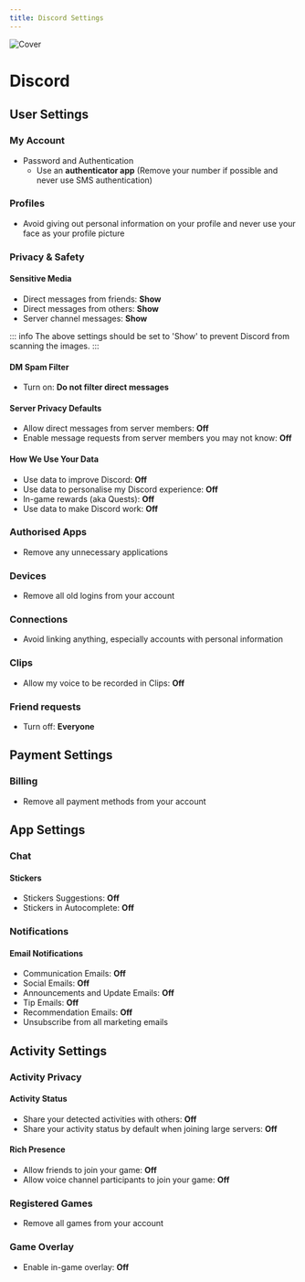 ```yaml
---
title: Discord Settings
---
```


![Cover](/assets/covers/discord.png)

# Discord

## User Settings

### My Account

* Password and Authentication
  * Use an **authenticator app** (Remove your number if possible and never use SMS authentication)

### Profiles

* Avoid giving out personal information on your profile and never use your face as your profile picture

### Privacy & Safety

#### Sensitive Media

* Direct messages from friends: **Show**
* Direct messages from others: **Show**
* Server channel messages: **Show**

::: info
The above settings should be set to 'Show' to prevent Discord from scanning the images.
:::

#### DM Spam Filter

* Turn on: **Do not filter direct messages**

#### Server Privacy Defaults

* Allow direct messages from server members: **Off**
* Enable message requests from server members you may not know: **Off**

#### How We Use Your Data

* Use data to improve Discord: **Off**
* Use data to personalise my Discord experience: **Off**
* In-game rewards (aka Quests): **Off**
* Use data to make Discord work: **Off**

### Authorised Apps

* Remove any unnecessary applications

### Devices

* Remove all old logins from your account

### Connections

* Avoid linking anything, especially accounts with personal information

### Clips

* Allow my voice to be recorded in Clips: **Off**

### Friend requests

* Turn off: **Everyone**

## Payment Settings

### Billing

* Remove all payment methods from your account

## App Settings

### Chat

#### Stickers

* Stickers Suggestions: **Off**
* Stickers in Autocomplete: **Off**

### Notifications

#### Email Notifications

* Communication Emails: **Off**
* Social Emails: **Off**
* Announcements and Update Emails: **Off**
* Tip Emails: **Off**
* Recommendation Emails: **Off**
* Unsubscribe from all marketing emails

## Activity Settings

### Activity Privacy

#### Activity Status

* Share your detected activities with others: **Off**
* Share your activity status by default when joining large servers: **Off**

#### Rich Presence

* Allow friends to join your game: **Off**
* Allow voice channel participants to join your game: **Off**

### Registered Games

* Remove all games from your account

### Game Overlay

* Enable in-game overlay: **Off**
